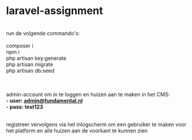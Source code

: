 # laravel-assignment

<br/>
run de volgende commando's:
<br/>
<br/>
	composer i
<br/>
	npm i
<br/>
	php artisan key:generate
<br/>
	php artisan migrate
<br/>
	php artisan db:seed

<br/>
<br/>
<br/>

admin-account om in te loggen en huizen aan te maken in het CMS:
<br/>
	**- user: admin@fundamental.nl**
<br/>
	**- pass: test123**
<br/>
<br/>

registreer vervolgens via het inlogscherm om een gebruiker te maken
voor het platform en alle huizen aan de voorkant te kunnen zien
